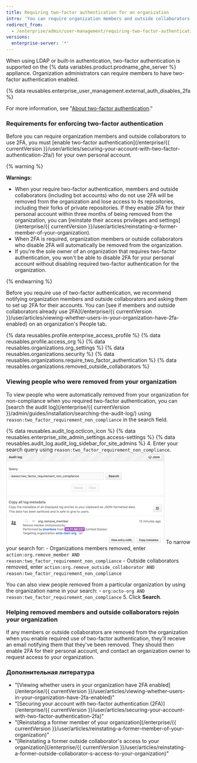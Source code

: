 ```yaml
---
title: Requiring two-factor authentication for an organization
intro: 'You can require organization members and outside collaborators to enable two-factor authentication for their personal accounts in an organization, making it harder for malicious actors to access an organization''s repositories and settings.'
redirect_from:
  - /enterprise/admin/user-management/requiring-two-factor-authentication-for-an-organization
versions:
  enterprise-server: '*'
---
```


When using LDAP or built-in authentication, two-factor authentication is supported on the {% data variables.product.prodname_ghe_server %} appliance. Organization administrators can require members to have two-factor authentication enabled.

{% data reusables.enterprise_user_management.external_auth_disables_2fa %}

For more information, see "[About two-factor authentication](/github/authenticating-to-github/about-two-factor-authentication)."

### Requirements for enforcing two-factor authentication

Before you can require organization members and outside collaborators to use 2FA, you must [enable two-factor authentication](/enterprise/{{ currentVersion }}/user/articles/securing-your-account-with-two-factor-authentication-2fa/) for your own personal account.

{% warning %}

**Warnings:**

- When your require two-factor authentication, members and outside collaborators (including bot accounts) who do not use 2FA will be removed from the organization and lose access to its repositories, including their forks of private repositories. If they enable 2FA for their personal account within three months of being removed from the organization, you can [reinstate their access privileges and settings](/enterprise/{{ currentVersion }}/user/articles/reinstating-a-former-member-of-your-organization).
- When 2FA is required, organization members or outside collaborators who disable 2FA will automatically be removed from the organization.
- If you're the sole owner of an organization that requires two-factor authentication, you won't be able to disable 2FA for your personal account without disabling required two-factor authentication for the organization.

{% endwarning %}

Before you require use of two-factor authentication, we recommend notifying organization members and outside collaborators and asking them to set up 2FA for their accounts. You can [see if members and outside collaborators already use 2FA](/enterprise/{{ currentVersion }}/user/articles/viewing-whether-users-in-your-organization-have-2fa-enabled) on an organization's People tab.

{% data reusables.profile.enterprise_access_profile %}
{% data reusables.profile.access_org %}
{% data reusables.organizations.org_settings %}
{% data reusables.organizations.security %}
{% data reusables.organizations.require_two_factor_authentication %}
{% data reusables.organizations.removed_outside_collaborators %}

### Viewing people who were removed from your organization

To view people who were automatically removed from your organization for non-compliance when you required two-factor authentication, you can [search the audit log](/enterprise/{{ currentVersion }}/admin/guides/installation/searching-the-audit-log/) using `reason:two_factor_requirement_non_compliance` in the search field.

{% data reusables.audit_log.octicon_icon %}
{% data reusables.enterprise_site_admin_settings.access-settings %}
{% data reusables.audit_log.audit_log_sidebar_for_site_admins %}
4. Enter your search query using `reason:two_factor_requirement_non_compliance`. ![Staff tools audit log event showing a user removed for 2FA non-compliance](/assets/images/help/2fa/2fa_noncompliance_stafftools_audit_log_search.png) To narrow your search for:
    - Organizations members removed, enter `action:org.remove_member AND reason:two_factor_requirement_non_compliance`
    - Outside collaborators removed, enter `action:org.remove_outside_collaborator AND reason:two_factor_requirement_non_compliance`

  You can also view people removed from a particular organization by using the organization name in your search:
    - `org:octo-org AND reason:two_factor_requirement_non_compliance`
5. Click **Search**.

### Helping removed members and outside collaborators rejoin your organization

If any members or outside collaborators are removed from the organization when you enable required use of two-factor authentication, they'll receive an email notifying them that they've been removed. They should then enable 2FA for their personal account, and contact an organization owner to request access to your organization.

### Дополнительная литература

- "[Viewing whether users in your organization have 2FA enabled](/enterprise/{{ currentVersion }}/user/articles/viewing-whether-users-in-your-organization-have-2fa-enabled)"
- "[Securing your account with two-factor authentication (2FA)](/enterprise/{{ currentVersion }}/user/articles/securing-your-account-with-two-factor-authentication-2fa)"
- "[Reinstating a former member of your organization](/enterprise/{{ currentVersion }}/user/articles/reinstating-a-former-member-of-your-organization)"
- "[Reinstating a former outside collaborator's access to your organization](/enterprise/{{ currentVersion }}/user/articles/reinstating-a-former-outside-collaborator-s-access-to-your-organization)"
